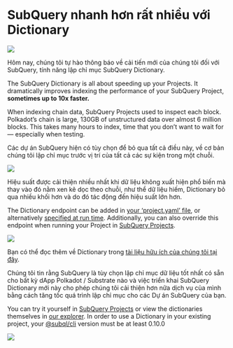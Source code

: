 # SubQuery nhanh hơn rất nhiều với Dictionary

![](https://miro.medium.com/max/1400/1*iEQbr-KZNIkztylVowAuaQ.png)

Hôm nay, chúng tôi tự hào thông báo về cải tiến mới của chúng tôi đối với SubQuery, tính năng lập chỉ mục SubQuery Dictionary.

The SubQuery Dictionary is all about speeding up your Projects. It dramatically improves indexing the performance of your SubQuery Project, **sometimes up to 10x faster.**

When indexing chain data, SubQuery Projects used to inspect each block. Polkadot’s chain is large, 130GB of unstructured data over almost 6 million blocks. This takes many hours to index, time that you don’t want to wait for — especially when testing.

Các dự án SubQuery hiện có tùy chọn để bỏ qua tất cả điều này, về cơ bản chúng tôi lập chỉ mục trước vị trí của tất cả các sự kiện trong một chuỗi.

![](https://miro.medium.com/max/1400/1*uIjz8W4TG9Q0au9zoKbHVw.png)

Hiệu suất được cải thiện nhiều nhất khi dữ liệu không xuất hiện phổ biến mà thay vào đó nằm xen kẽ dọc theo chuỗi, như thể dữ liệu hiếm, Dictionary bỏ qua nhiều khối hơn và do đó tác động đến hiệu suất lớn hơn.

The Dictionary endpoint can be added in [your ‘project.yaml’ file](https://doc.subquery.network/create/manifest.html), or alternatively [specified at run time](https://doc.subquery.network/run/run.html#using-a-dictionary). Additionally, you can also override this endpoint when running your Project in [SubQuery Projects](https://project.subquery.network/).

![](https://miro.medium.com/max/1400/1*xl4wENAv_oNingDQZyrtyw.png)

Bạn có thể đọc thêm về Dictionary trong [tài liệu hữu ích của chúng tôi tại đây](https://doc.subquery.network/run/run.html#using-a-dictionary).

Chúng tôi tin rằng SubQuery là tùy chọn lập chỉ mục dữ liệu tốt nhất có sẵn cho bất kỳ dApp Polkadot / Substrate nào và việc triển khai SubQuery Dictionary mới này cho phép chúng tôi cải thiện hơn nữa dịch vụ của mình bằng cách tăng tốc quá trình lập chỉ mục cho các Dự án SubQuery của bạn.

You can try it yourself in [SubQuery Projects](https://project.subquery.network/) or view the dictionaries themselves in [our explorer](https://explorer.subquery.network/). In order to use a Dictionary in your existing project, your [@subql/cli](https://www.npmjs.com/package/@subql/cli) version must be at least 0.10.0

![](https://miro.medium.com/max/1400/1*CrbWsx1rFiBNjkCepxbkPQ.png)